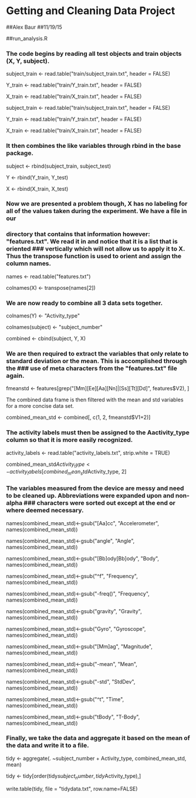# Getting and Cleaning Data Project

##Alex Baur
##11/19/15

##run_analysis.R

### The code begins by reading all test objects and train objects (X, Y, subject).

subject_train <- read.table("train/subject_train.txt", header = FALSE)

Y_train <- read.table("train/Y_train.txt", header = FALSE)

X_train <- read.table("train/X_train.txt", header = FALSE)

subject_train <- read.table("train/subject_train.txt", header = FALSE)

Y_train <- read.table("train/Y_train.txt", header = FALSE)

X_train <- read.table("train/X_train.txt", header = FALSE)

### It then combines the like variables through rbind in the base package.

subject <- rbind(subject_train, subject_test)

Y <- rbind(Y_train, Y_test)

X <- rbind(X_train, X_test)

### Now we are presented a problem though, X has no labeling for all of the values taken during the experiment. We have a file in our
### directory that contains that information however: "features.txt". We read it in and notice that it is a list that is oriented ### vertically which will not allow us to apply it to X. Thus the transpose function is used to orient and assign the column names.

names <- read.table("features.txt")

colnames(X) <- transpose(names[2])

### We are now ready to combine all 3 data sets together.

colnames(Y) <- "Activity_type"

colnames(subject) <- "subject_number"

combined <- cbind(subject, Y, X)

### We are then required to extract the variables that only relate to standard deviation or the mean. This is accomplished through the ### use of meta characters from the "features.txt" file again.

fmeanstd <- features[grep("[Mm][Ee][Aa][Nn]|[Ss][Tt][Dd]", features$V2), ]

The combined data frame is then filtered with the mean and std variables for a more concise data set.

combined_mean_std <- combined[, c(1, 2, fmeanstd$V1+2)]

### The activity labels must then be assigned to the Aactivity_type column so that it is more easily recognized.

activity_labels <- read.table("activity_labels.txt", strip.white = TRUE)

combined_mean_std$Activity_type <- activity_labels[combined_mean_std$Activity_type, 2]

### The variables measured from the device are messy and need to be cleaned up. Abbreviations were expanded upon and non-alpha ### characters were sorted out except at the end or where deemed necessary.

names(combined_mean_std)<-gsub("[Aa]cc", "Accelerometer", names(combined_mean_std))

names(combined_mean_std)<-gsub("angle", "Angle", names(combined_mean_std))

names(combined_mean_std)<-gsub("[Bb]ody[Bb]ody", "Body", names(combined_mean_std))

names(combined_mean_std)<-gsub("^f", "Frequency", names(combined_mean_std))

names(combined_mean_std)<-gsub("-freq()", "Frequency", names(combined_mean_std))

names(combined_mean_std)<-gsub("gravity", "Gravity", names(combined_mean_std))

names(combined_mean_std)<-gsub("Gyro", "Gyroscope", names(combined_mean_std))

names(combined_mean_std)<-gsub("[Mm]ag", "Magnitude", names(combined_mean_std))

names(combined_mean_std)<-gsub("-mean", "Mean", names(combined_mean_std))

names(combined_mean_std)<-gsub("-std", "StdDev", names(combined_mean_std))

names(combined_mean_std)<-gsub("^t", "Time", names(combined_mean_std))

names(combined_mean_std)<-gsub("tBody", "T-Body", names(combined_mean_std))

### Finally, we take the data and aggregate it based on the mean of the data and write it to a file.

tidy <- aggregate(. ~subject_number + Activity_type, combined_mean_std, mean)

tidy <- tidy[order(tidy$subject_number,tidy$Activity_type),]

write.table(tidy, file = "tidydata.txt", row.name=FALSE)
